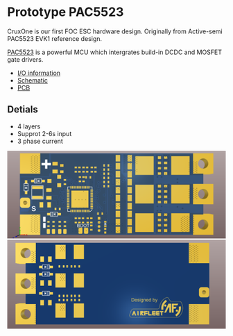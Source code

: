 # Prototype PAC5523

CruxOne is our first FOC ESC hardware design. Originally from Active-semi PAC5523 EVK1 reference design.

[PAC5523](http://active-semi.com/products/intelligent-motor-control/pac5523) is a powerful MCU which intergrates build-in DCDC and MOSFET gate drivers.

- [I/O information](https://github.com/AirFleetTeam/FOC_ESC-hardware/blob/master/PAC5523/Pin_IO_assignments.md)
- [Schematic](https://github.com/AirFleetTeam/FOC_ESC-hardware/blob/master/PAC5523/CruxOne_v1.2_schematic.pdf)
- [PCB](https://github.com/AirFleetTeam/FOC_ESC-hardware/blob/master/PAC5523/CruxOne_v1.2.PcbDoc) 

## Detials

- 4 layers
- Supprot 2-6s input
- 3 phase current

![CruxOne_v1.2_top](images/CruxOne_v1.2_top.png?raw=true "CruxOne_v1.2_top")
![CruxOne_v1.2_bottom](images/CruxOne_v1.2_bottom.png?raw=true "CruxOne_v1.2_bottom")